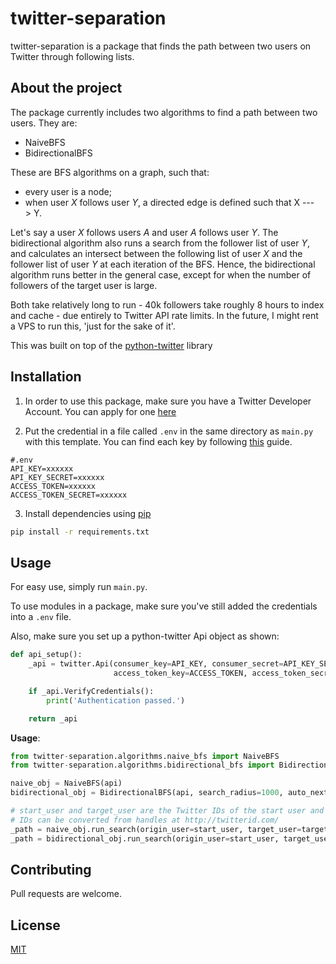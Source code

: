 # twitter-separation

twitter-separation is a package that finds the path between two users on Twitter through following lists.

## About the project

The package currently includes two algorithms to find a path between two users. They are:

* NaiveBFS
* BidirectionalBFS

These are BFS algorithms on a graph, such that:

* every user is a node;
* when user *X* follows user *Y*, a directed edge is defined such that X ---> Y.

Let's say a user *X* follows users *A* and user *A* follows user *Y*. The bidirectional algorithm also runs a search from the follower list of user *Y*, and calculates an intersect between the following list of user *X* and the follower list of user *Y* at each iteration of the BFS. Hence, the bidirectional algorithm runs better in the general case, except for when the number of followers of the target user is large.

Both take relatively long to run - 40k followers take roughly 8 hours to index and cache - due entirely to Twitter API rate limits. In the future, I might rent a VPS to run this, 'just for the sake of it'.

This was built on top of the [python-twitter](https://github.com/bear/python-twitter) library

## Installation

1. In order to use this package, make sure you have a Twitter Developer Account. You can apply for one [here](https://developer.twitter.com/en/apply-for-access)

2.  Put the credential in a file called `.env` in the same directory as `main.py` with this template. You can find each key by following [this](https://python-twitter.readthedocs.io/en/latest/getting_started.html) guide.
```
#.env
API_KEY=xxxxxx
API_KEY_SECRET=xxxxxx
ACCESS_TOKEN=xxxxxx
ACCESS_TOKEN_SECRET=xxxxxx
```
3. Install dependencies using [pip](https://pip.pypa.io/en/stable/)
```bash
pip install -r requirements.txt
```

## Usage

For easy use, simply run `main.py`. 

To use modules in a package, make sure you've still added the credentials into a `.env` file.

Also, make sure you set up a python-twitter Api object as shown:

```python
def api_setup():
    _api = twitter.Api(consumer_key=API_KEY, consumer_secret=API_KEY_SECRET,
                       access_token_key=ACCESS_TOKEN, access_token_secret=ACCESS_TOKEN_SECRET, sleep_on_rate_limit=True)

    if _api.VerifyCredentials():
        print('Authentication passed.')

    return _api
```

**Usage**:

```python
from twitter-separation.algorithms.naive_bfs import NaiveBFS
from twitter-separation.algorithms.bidirectional_bfs import BidirectionalBFS

naive_obj = NaiveBFS(api)
bidirectional_obj = BidirectionalBFS(api, search_radius=1000, auto_next=True)  # default args

# start_user and target_user are the Twitter IDs of the start user and the target user, respectively.
# IDs can be converted from handles at http://twitterid.com/
_path = naive_obj.run_search(origin_user=start_user, target_user=target_user)
_path = bidirectional_obj.run_search(origin_user=start_user, target_user=target_user)
```

## Contributing
Pull requests are welcome.

## License
[MIT](https://choosealicense.com/licenses/mit/)
